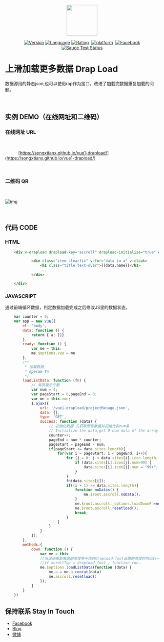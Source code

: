 <p align="center"><a href="https://vuejs.org" target="_blank"><img width="100"src="https://vuejs.org/images/logo.png"></a></p>

<p align="center">
  <a href="https://github.com/songxtianx/vue1-drapload/"><img src="https://img.shields.io/badge/vue1_drapload-v1.0.0-09BF3E.svg" alt="Version"></a>
  <a href="https://v1.vuejs.org/api/"><img src="https://img.shields.io/badge/language-vue_v1.0.21-09BF3E.svg" alt="Language"></a>
  <a href="http://www.cnxusong.com/"><img src="https://img.shields.io/chrome-web-store/stars/nimelepbpejjlbmoobocpfnjhihnpked.svg" alt="Rating"></a>
  <a href="https://img.shields.io/badge/platform-android|ios-brightgreen.svg"><img src="https://img.shields.io/badge/platform-android|ios-brightgreen.svg" alt="platform"></a>
  <a href="https://www.facebook.com/songxtianx"><img src="https://img.shields.io/badge/facebook-songxtianx-brightgreen.svg" alt="Facebook"></a>  
  <br>
  <a href="https://saucelabs.com/u/vuejs"><img src="https://saucelabs.com/browser-matrix/vuejs.svg" alt="Sauce Test Status"></a>
</p>


# 上滑加载更多数据 Drap Load

数据源用的静态json,也可以使用rap作为接口。改进了加载完数据重复加载的问题。
<br>
<br>
<br>

## 实例 DEMO（在线网址和二维码）

### 在线网址 URL

<br>

&nbsp;&nbsp;&nbsp;&nbsp;&nbsp;&nbsp;&nbsp;&nbsp;&nbsp;&nbsp; [https://songxtianx.github.io/vue1-drapload/](https://songxtianx.github.io/vue1-drapload/)

<br>

### 二维码 QR

<br>

![img](https://songxtianx.github.io/vue1-drapload/temp/qr.png)

<br>

## 代码 CODE
### HTML
```html
    <div v-drapload drapload-key="ascroll" drapload-initialize="true" drapload-down="down()">

            <div class="item clearfix" v-for="data in a" v-cloak>
                <h1 class="title text-over">{{data.name}}</h1>
                ...
            </div>

    </div>
```
### JAVASCRIPT
通过前端循环数据，判定数据加载完成之后修改JS里的数据状态。


```JavaScript
    var counter = 0;
    var app = new Vue({
        el: 'body',
        data: function () {
            return { a: []}
        },
        ready: function () {
            var me = this;
            me.$options.vue = me
        },
        /**
         * 加载数据
         * @param fn
         */
        loadListData: function (fn) {
            // 每页展示个数
            var num = 4;
            var pageStart = 0,pageEnd = 0;
            var me = this.vue;
            $.ajax({
                url: '/vue1-drapload/projectManage.json',
                data: {},
                type: 'GET',
                success: function (data) {
                    // 初始化数据 先获取所有数据并初始化前num条
                    // Initialize the data,get 0-num data of the array.
                    counter++;
                    pageEnd = num * counter;
                    pageStart = pageEnd - num;
                    if(pageStart <= data.sites.length){
                        for(var i = pageStart; i < pageEnd; i++){
                            for (j = 0; j < data.sites[i].icon.length; j++) {
                                if (data.sites[i].icon[j].num>99) {
                                    data.sites[i].icon[j].num = "99+";
                                }
                            }
                            fn(data.sites[i]);
                            if((i + 1) >= data.sites.length){
                                function noDatas() {
                                    me.$root.ascroll.noData();
                                }
                                me.$root.ascroll._options.loadDownFn=noDatas();
                                me.$root.ascroll.resetload();
                                break;
                            }
                        }
                    }
                }
            });
        },
        methods:{
            down: function () {
                var me = this
                //当滚动条距离底部高度等于你在drapload-foot设置的高度时将运行一次此函数
                //if scrollTop = drapload-foot , function run.
                me.$options.loadListData(function (data) {
                    me.a = me.a.concat(data)
                    me.ascroll.resetload()
                });
            }
        }
    })        
```

## 保持联系 Stay In Touch

- [Facebook](https://www.facebook.com/songxtianx)
- [Blog](http://www.cnxusong.com)
- [微博](http://weibo.com/songxtianx)
